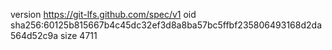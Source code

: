 version https://git-lfs.github.com/spec/v1
oid sha256:60125b815667b4c45dc32ef3d8a8ba57bc5ffbf235806493168d2da564d52c9a
size 4711
